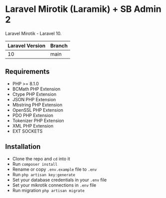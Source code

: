 # Laravel Mirotik (Laramik) + SB Admin 2

Laravel Mirotik - Laravel 10.

| Laravel Version | Branch |
| --------------- | ------ |
| 10              | main   |

## Requirements

-   PHP >= 8.1.0
-   BCMath PHP Extension
-   Ctype PHP Extension
-   JSON PHP Extension
-   Mbstring PHP Extension
-   OpenSSL PHP Extension
-   PDO PHP Extension
-   Tokenizer PHP Extension
-   XML PHP Extension
-   EXT SOCKETS

## Installation

-   Clone the repo and `cd` into it
-   Run `composer install`
-   Rename or copy `.env.example` file to `.env`
-   Run `php artisan key:generate`
-   Set your database credentials in your `.env` file
-   Set your mikrotik connections in `.env` file
-   Run migration `php artisan migrate`
